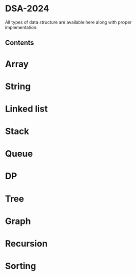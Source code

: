 # DSA-2024
All types of data structure are available here along with proper implementation.

## Contents 
 # Array
 # String 
 # Linked list 
 # Stack 
 # Queue
 # DP
 # Tree
 # Graph 
 # Recursion 
 # Sorting 